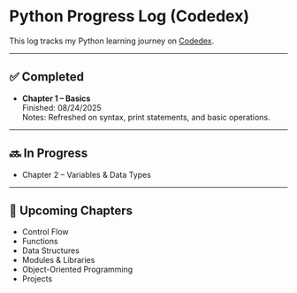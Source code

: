# Python Progress Log (Codedex)

This log tracks my Python learning journey on [Codedex](https://www.codedex.io).

---

## ✅ Completed

- **Chapter 1 – Basics**  
  Finished: 08/24/2025  
  Notes: Refreshed on syntax, print statements, and basic operations.

---

## 🔜 In Progress

- Chapter 2 – Variables & Data Types

---

## 🎯 Upcoming Chapters

- Control Flow  
- Functions  
- Data Structures  
- Modules & Libraries  
- Object-Oriented Programming  
- Projects
